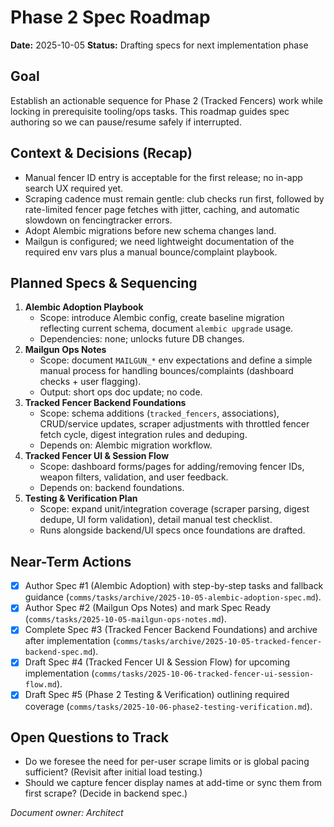 # Phase 2 Spec Roadmap
**Date:** 2025-10-05
**Status:** Drafting specs for next implementation phase

## Goal
Establish an actionable sequence for Phase 2 (Tracked Fencers) work while locking in prerequisite tooling/ops tasks. This roadmap guides spec authoring so we can pause/resume safely if interrupted.

## Context & Decisions (Recap)
- Manual fencer ID entry is acceptable for the first release; no in-app search UX required yet.
- Scraping cadence must remain gentle: club checks run first, followed by rate-limited fencer page fetches with jitter, caching, and automatic slowdown on fencingtracker errors.
- Adopt Alembic migrations before new schema changes land.
- Mailgun is configured; we need lightweight documentation of the required env vars plus a manual bounce/complaint playbook.

## Planned Specs & Sequencing
1. **Alembic Adoption Playbook**
   - Scope: introduce Alembic config, create baseline migration reflecting current schema, document `alembic upgrade` usage.
   - Dependencies: none; unlocks future DB changes.
2. **Mailgun Ops Notes**
   - Scope: document `MAILGUN_*` env expectations and define a simple manual process for handling bounces/complaints (dashboard checks + user flagging).
   - Output: short ops doc update; no code.
3. **Tracked Fencer Backend Foundations**
   - Scope: schema additions (`tracked_fencers`, associations), CRUD/service updates, scraper adjustments with throttled fencer fetch cycle, digest integration rules and deduping.
   - Depends on: Alembic migration workflow.
4. **Tracked Fencer UI & Session Flow**
   - Scope: dashboard forms/pages for adding/removing fencer IDs, weapon filters, validation, and user feedback.
   - Depends on: backend foundations.
5. **Testing & Verification Plan**
   - Scope: expand unit/integration coverage (scraper parsing, digest dedupe, UI form validation), detail manual test checklist.
   - Runs alongside backend/UI specs once foundations are drafted.

## Near-Term Actions
- [x] Author Spec #1 (Alembic Adoption) with step-by-step tasks and fallback guidance (`comms/tasks/archive/2025-10-05-alembic-adoption-spec.md`).
- [x] Author Spec #2 (Mailgun Ops Notes) and mark Spec Ready (`comms/tasks/2025-10-05-mailgun-ops-notes.md`).
- [x] Complete Spec #3 (Tracked Fencer Backend Foundations) and archive after implementation (`comms/tasks/archive/2025-10-05-tracked-fencer-backend-spec.md`).
- [x] Draft Spec #4 (Tracked Fencer UI & Session Flow) for upcoming implementation (`comms/tasks/2025-10-06-tracked-fencer-ui-session-flow.md`).
- [x] Draft Spec #5 (Phase 2 Testing & Verification) outlining required coverage (`comms/tasks/2025-10-06-phase2-testing-verification.md`).

## Open Questions to Track
- Do we foresee the need for per-user scrape limits or is global pacing sufficient? (Revisit after initial load testing.)
- Should we capture fencer display names at add-time or sync them from first scrape? (Decide in backend spec.)

*Document owner: Architect*
